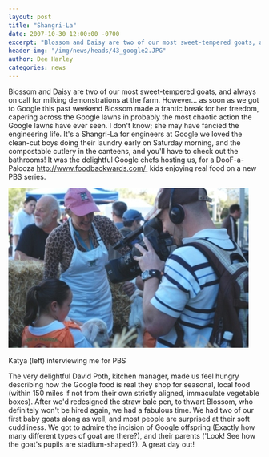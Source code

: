 ```yaml
---
layout: post
title: "Shangri-La"
date: 2007-10-30 12:00:00 -0700
excerpt: "Blossom and Daisy are two of our most sweet-tempered goats, and always on call for milking demonstrations at ..."
header-img: "/img/news/heads/43_google2.JPG"
author: Dee Harley
categories: news
---
```

Blossom and Daisy are two of our most sweet-tempered goats, and always
on call for milking demonstrations at the farm. However... as soon as
we got to Google this past weekend Blossom made a frantic break for
her freedom, capering across the Google lawns in probably the most
chaotic action the Google lawns have ever seen. I don't know; she may
have fancied the engineering life. It's a Shangri-La for engineers at
Google we loved the clean-cut boys doing their laundry early on
Saturday morning, and the compostable cutlery in the canteens, and
you'll have to check out the bathrooms! It was the delightful Google
chefs hosting us, for a DooF-a-Palooza http://www.foodbackwards.com/ 
kids enjoying real food on a new PBS series.

![image](/img/news/43_google3.JPG)

Katya (left) interviewing me for PBS

The very delightful David Poth, kitchen manager, made us feel hungry
describing how the Google food is real they shop for seasonal, local
food (within 150 miles if not from their own strictly aligned,
immaculate vegetable boxes). After we'd redesigned the straw bale pen,
to thwart Blossom, who definitely won't be hired again, we had a
fabulous time. We had two of our first baby goats along as well, and
most people are surprised at their soft cuddliness. We got to admire
the incision of Google offspring (Exactly how many different types of
goat are there?), and their parents ('Look! See how the goat's pupils
are stadium-shaped?).  A great day out!

